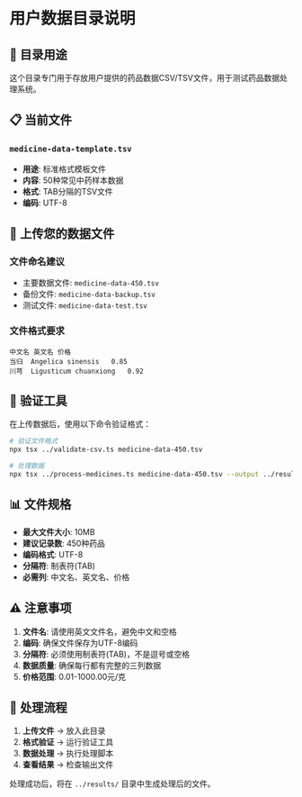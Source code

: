 # 用户数据目录说明

## 📁 目录用途

这个目录专门用于存放用户提供的药品数据CSV/TSV文件，用于测试药品数据处理系统。

## 📋 当前文件

### `medicine-data-template.tsv`
- **用途**: 标准格式模板文件
- **内容**: 50种常见中药样本数据
- **格式**: TAB分隔的TSV文件
- **编码**: UTF-8

## 🎯 上传您的数据文件

### 文件命名建议
- 主要数据文件: `medicine-data-450.tsv`
- 备份文件: `medicine-data-backup.tsv`
- 测试文件: `medicine-data-test.tsv`

### 文件格式要求
```
中文名	英文名	价格
当归	Angelica sinensis	0.85
川芎	Ligusticum chuanxiong	0.92
```

## 🔧 验证工具

在上传数据后，使用以下命令验证格式：

```bash
# 验证文件格式
npx tsx ../validate-csv.ts medicine-data-450.tsv

# 处理数据
npx tsx ../process-medicines.ts medicine-data-450.tsv --output ../results
```

## 📊 文件规格

- **最大文件大小**: 10MB
- **建议记录数**: 450种药品
- **编码格式**: UTF-8
- **分隔符**: 制表符(TAB)
- **必需列**: 中文名、英文名、价格

## ⚠️ 注意事项

1. **文件名**: 请使用英文文件名，避免中文和空格
2. **编码**: 确保文件保存为UTF-8编码
3. **分隔符**: 必须使用制表符(TAB)，不是逗号或空格
4. **数据质量**: 确保每行都有完整的三列数据
5. **价格范围**: 0.01-1000.00元/克

## 🚀 处理流程

1. **上传文件** → 放入此目录
2. **格式验证** → 运行验证工具
3. **数据处理** → 执行处理脚本
4. **查看结果** → 检查输出文件

处理成功后，将在 `../results/` 目录中生成处理后的文件。 